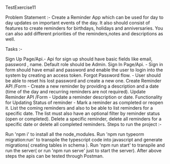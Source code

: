 TestExercise11

Problem Statement :- Create a Reminder App which can be used for day to day updates on important events of the day. It also should consist of features to create reminders for birthdays, holidays and anniversaries. You can also add different priorities of the reminders,notes and descriptions as well.

Tasks :-

Sign Up Page/Api.- Api for sign up should have basic fields like email, password , name. Default role should be Admin.
Sign In Page/Api. - Sign in form should have email and password and enable the user to login into the system by creating an access token.
Forgot Password flow. - User should be able to reset his lost password and create a new one.
Create Reminder API /Form - Create a new reminder by providing a description and a date (time of the day and recurring reminders are not required).
Update Reminder API /Form - Update a reminder description or date.
Functionality for Updating Status of reminder - Mark a reminder as completed or reopen it.
List the coming reminders and also to be able to list reminders for a specific date. The list must also have an optional filter by reminder status (open or completed).
Delete a specific reminder, delete all reminders for a specific date or delete all completed reminders.
Steps to run the project :-

Run 'npm i' to install all the node_modules.
Run 'npm run typeorm migration:run' to transpile the typescript code into javascript and generate migrations( creating tables in schema ).
Run 'npm run start' to transpile and run the server( or run 'npm run serve' just to start the server).
After above steps the apis can be tested through Postman.